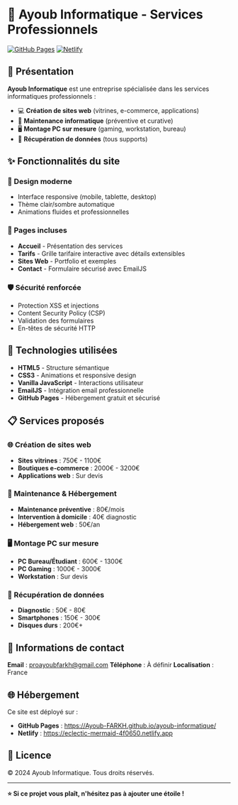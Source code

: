 # 🚀 Ayoub Informatique - Services Professionnels

[![GitHub Pages](https://img.shields.io/badge/GitHub%20Pages-Live-brightgreen)](https://Ayoub-FARKH.github.io/ayoub-informatique/)
[![Netlify](https://img.shields.io/badge/Netlify-Deployed-blue)](https://eclectic-mermaid-4f0650.netlify.app)

## 🌟 Présentation

**Ayoub Informatique** est une entreprise spécialisée dans les services informatiques professionnels :

- 💻 **Création de sites web** (vitrines, e-commerce, applications)
- 🔧 **Maintenance informatique** (préventive et curative)
- 🖥️ **Montage PC sur mesure** (gaming, workstation, bureau)
- 💾 **Récupération de données** (tous supports)

## ✨ Fonctionnalités du site

### 🎨 Design moderne
- Interface responsive (mobile, tablette, desktop)
- Thème clair/sombre automatique
- Animations fluides et professionnelles

### 📱 Pages incluses
- **Accueil** - Présentation des services
- **Tarifs** - Grille tarifaire interactive avec détails extensibles
- **Sites Web** - Portfolio et exemples
- **Contact** - Formulaire sécurisé avec EmailJS

### 🛡️ Sécurité renforcée
- Protection XSS et injections
- Content Security Policy (CSP)
- Validation des formulaires
- En-têtes de sécurité HTTP

## 🚀 Technologies utilisées

- **HTML5** - Structure sémantique
- **CSS3** - Animations et responsive design
- **Vanilla JavaScript** - Interactions utilisateur
- **EmailJS** - Intégration email professionnelle
- **GitHub Pages** - Hébergement gratuit et sécurisé

## 📋 Services proposés

### 🌐 Création de sites web
- **Sites vitrines** : 750€ - 1100€
- **Boutiques e-commerce** : 2000€ - 3200€
- **Applications web** : Sur devis

### 🔧 Maintenance & Hébergement
- **Maintenance préventive** : 80€/mois
- **Intervention à domicile** : 40€ diagnostic
- **Hébergement web** : 50€/an

### 🖥️ Montage PC sur mesure
- **PC Bureau/Étudiant** : 600€ - 1300€
- **PC Gaming** : 1000€ - 3000€
- **Workstation** : Sur devis

### 💾 Récupération de données
- **Diagnostic** : 50€ - 80€
- **Smartphones** : 150€ - 300€
- **Disques durs** : 200€+

## 💼 Informations de contact

**Email** : proayoubfarkh@gmail.com
**Téléphone** : À définir
**Localisation** : France

## 🌐 Hébergement

Ce site est déployé sur :
- **GitHub Pages** : https://Ayoub-FARKH.github.io/ayoub-informatique/
- **Netlify** : https://eclectic-mermaid-4f0650.netlify.app

## 📝 Licence

© 2024 Ayoub Informatique. Tous droits réservés.

---

**⭐ Si ce projet vous plaît, n'hésitez pas à ajouter une étoile !**